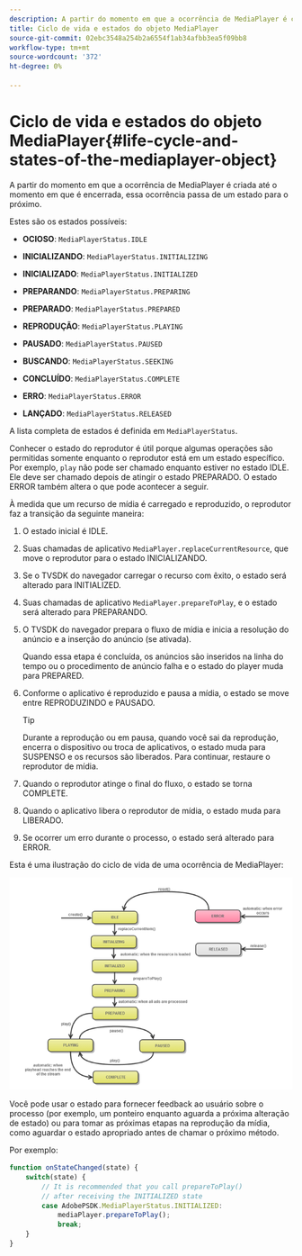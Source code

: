 ```yaml
---
description: A partir do momento em que a ocorrência de MediaPlayer é criada até o momento em que é encerrada, essa ocorrência passa de um estado para o próximo.
title: Ciclo de vida e estados do objeto MediaPlayer
source-git-commit: 02ebc3548a254b2a6554f1ab34afbb3ea5f09bb8
workflow-type: tm+mt
source-wordcount: '372'
ht-degree: 0%

---
```


# Ciclo de vida e estados do objeto MediaPlayer{#life-cycle-and-states-of-the-mediaplayer-object}

A partir do momento em que a ocorrência de MediaPlayer é criada até o momento em que é encerrada, essa ocorrência passa de um estado para o próximo.

Estes são os estados possíveis:

* **OCIOSO**: `MediaPlayerStatus.IDLE`

* **INICIALIZANDO**: `MediaPlayerStatus.INITIALIZING`

* **INICIALIZADO**: `MediaPlayerStatus.INITIALIZED`

* **PREPARANDO**: `MediaPlayerStatus.PREPARING`

* **PREPARADO**: `MediaPlayerStatus.PREPARED`

* **REPRODUÇÃO**: `MediaPlayerStatus.PLAYING`

* **PAUSADO**: `MediaPlayerStatus.PAUSED`

* **BUSCANDO**: `MediaPlayerStatus.SEEKING`

* **CONCLUÍDO**: `MediaPlayerStatus.COMPLETE`

* **ERRO**: `MediaPlayerStatus.ERROR`

* **LANÇADO**: `MediaPlayerStatus.RELEASED`

A lista completa de estados é definida em `MediaPlayerStatus`.

Conhecer o estado do reprodutor é útil porque algumas operações são permitidas somente enquanto o reprodutor está em um estado específico. Por exemplo, `play` não pode ser chamado enquanto estiver no estado IDLE. Ele deve ser chamado depois de atingir o estado PREPARADO. O estado ERROR também altera o que pode acontecer a seguir.

À medida que um recurso de mídia é carregado e reproduzido, o reprodutor faz a transição da seguinte maneira:

1. O estado inicial é IDLE.
1. Suas chamadas de aplicativo `MediaPlayer.replaceCurrentResource`, que move o reprodutor para o estado INICIALIZANDO.
1. Se o TVSDK do navegador carregar o recurso com êxito, o estado será alterado para INITIALIZED.
1. Suas chamadas de aplicativo `MediaPlayer.prepareToPlay`, e o estado será alterado para PREPARANDO.
1. O TVSDK do navegador prepara o fluxo de mídia e inicia a resolução do anúncio e a inserção do anúncio (se ativada).

   Quando essa etapa é concluída, os anúncios são inseridos na linha do tempo ou o procedimento de anúncio falha e o estado do player muda para PREPARED.
1. Conforme o aplicativo é reproduzido e pausa a mídia, o estado se move entre REPRODUZINDO e PAUSADO.

   >[!TIP]
   >
   >Durante a reprodução ou em pausa, quando você sai da reprodução, encerra o dispositivo ou troca de aplicativos, o estado muda para SUSPENSO e os recursos são liberados. Para continuar, restaure o reprodutor de mídia.

1. Quando o reprodutor atinge o final do fluxo, o estado se torna COMPLETE.
1. Quando o aplicativo libera o reprodutor de mídia, o estado muda para LIBERADO.
1. Se ocorrer um erro durante o processo, o estado será alterado para ERROR.

Esta é uma ilustração do ciclo de vida de uma ocorrência de MediaPlayer:

<!--<a id="fig_DD3DAE7507C549C8A4720A26DFCFFCCB"></a>-->

![](assets/player-state-transitions-diagram-android_1.2_web.png)

Você pode usar o estado para fornecer feedback ao usuário sobre o processo (por exemplo, um ponteiro enquanto aguarda a próxima alteração de estado) ou para tomar as próximas etapas na reprodução da mídia, como aguardar o estado apropriado antes de chamar o próximo método.

Por exemplo:

```js
function onStateChanged(state) { 
    switch(state) { 
        // It is recommended that you call prepareToPlay()  
        // after receiving the INITIALIZED state             
        case AdobePSDK.MediaPlayerStatus.INITIALIZED: 
            mediaPlayer.prepareToPlay(); 
            break; 
    } 
} 
```
